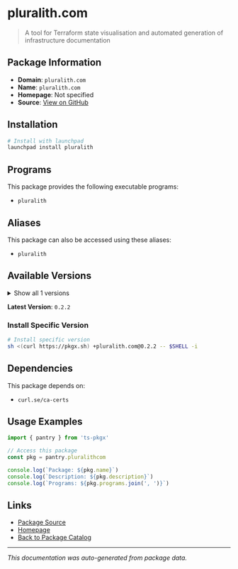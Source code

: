 # pluralith.com

> A tool for Terraform state visualisation and automated generation of infrastructure documentation

## Package Information

- **Domain**: `pluralith.com`
- **Name**: `pluralith.com`
- **Homepage**: Not specified
- **Source**: [View on GitHub](https://github.com/pkgxdev/pantry/tree/main/projects/pluralith.com/package.yml)

## Installation

```bash
# Install with launchpad
launchpad install pluralith
```

## Programs

This package provides the following executable programs:

- `pluralith`

## Aliases

This package can also be accessed using these aliases:

- `pluralith`

## Available Versions

<details>
<summary>Show all 1 versions</summary>

- `0.2.2`

</details>

**Latest Version**: `0.2.2`

### Install Specific Version

```bash
# Install specific version
sh <(curl https://pkgx.sh) +pluralith.com@0.2.2 -- $SHELL -i
```

## Dependencies

This package depends on:

- `curl.se/ca-certs`

## Usage Examples

```typescript
import { pantry } from 'ts-pkgx'

// Access this package
const pkg = pantry.pluralithcom

console.log(`Package: ${pkg.name}`)
console.log(`Description: ${pkg.description}`)
console.log(`Programs: ${pkg.programs.join(', ')}`)
```

## Links

- [Package Source](https://github.com/pkgxdev/pantry/tree/main/projects/pluralith.com/package.yml)
- [Homepage](#)
- [Back to Package Catalog](../package-catalog.md)

---

*This documentation was auto-generated from package data.*
